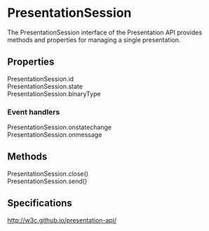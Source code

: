 # PresentationSession

The PresentationSession interface of the Presentation API provides methods and properties for managing a single presentation.

## Properties

<dl>
  <dt>PresentationSession.id</dt>
  <dd></dd>
  <dt>PresentationSession.state</dt>
  <dd></dd>
  <dt>PresentationSession.binaryType</dt>
  <dd></dd>
</dl>

### Event handlers

<dl>
  <dt>PresentationSession.onstatechange</dt>
  <dd></dd>
  <dt>PresentationSession.onmessage</dt>
  <dd></dd>
</dl>

## Methods

<dl>
  <dt>PresentationSession.close()</dt>
  <dd></dd>
  <dt>PresentationSession.send()</dt>
  <dd></dd>
</dl>

## Specifications

<http://w3c.github.io/presentation-api/>
